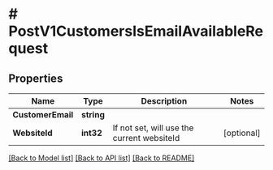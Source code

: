 # # PostV1CustomersIsEmailAvailableRequest


## Properties 


Name | Type | Description | Notes
------------ | ------------- | ------------- | -------------
**CustomerEmail**| **string** |   |
**WebsiteId**| **int32** | If not set, will use the current websiteId  | [optional]


[[Back to Model list]](../../README.md#models) [[Back to API list]](../../README.md#endpoints) [[Back to README]](../../README.md)

